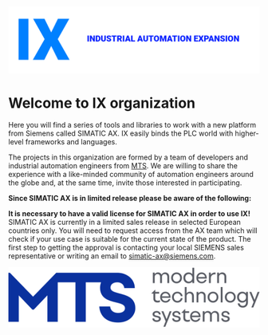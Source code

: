 ![banner](./pics/banner_wider.png)

# Welcome to IX organization

Here you will find a series of tools and libraries to work with a new platform from Siemens called SIMATIC AX. IX easily binds the PLC world with higher-level frameworks and languages. 

The projects in this organization are formed by a team of developers and industrial automation engineers from [MTS](https://www.mts.sk/en/). 
We are willing to share the experience with a like-minded community of automation engineers around the globe and, at the same time, invite those interested in participating.

**Since SIMATIC AX is in limited release please be aware of the following:**

**It is necessary to have a valid license for SIMATIC AX in order to use IX!**  
SIMATIC AX is currently in a limited sales release in selected European countries only. You will need to request access from the AX team which will check if your use case is suitable for the current state of the product. The first step to getting the approval is contacting your local SIEMENS sales representative or writing an email to [simatic-ax@siemens.com](mailto:simatic-ax@siemens.com?subject=Request%20for%20access%20|%20SIMATIC%20AX%20for%20IX).


![mts](./pics/mts_logo-header.svg)
